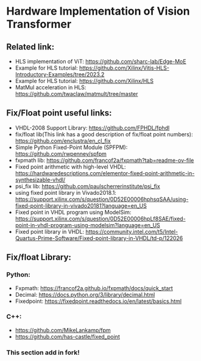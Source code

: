 # Hardware Implementation of Vision Transformer



## Related link:
* HLS implementation of ViT: https://github.com/sharc-lab/Edge-MoE
* Example for HLS tutorial: https://github.com/Xilinx/Vitis-HLS-Introductory-Examples/tree/2023.2
* Example for HLS tutorial: https://github.com/Xilinx/HLS
* MatMul acceleration in HLS: https://github.com/twaclaw/matmult/tree/master


## Fix/Float point useful links:
* VHDL-2008 Support Library: https://github.com/FPHDL/fphdl
* fix/float lib(This link has a good description of fix/float point numbers): https://github.com/enclustra/en_cl_fix
* Simple Python Fixed-Point Module (SPFPM): https://github.com/rwpenney/spfpm
* fxpmath lib: https://github.com/francof2a/fxpmath?tab=readme-ov-file
* Fixed point arithmetic with high-level VHDL: https://hardwaredescriptions.com/elementor-fixed-point-arithmetic-in-synthesizable-vhdl/
* psi_fix lib: https://github.com/paulscherrerinstitute/psi_fix
* using fixed point library in Vivado2018.1: https://support.xilinx.com/s/question/0D52E00006hphsqSAA/using-fixed-point-library-in-vivado20181?language=en_US
* Fixed point in VHDL program using ModelSim: https://support.xilinx.com/s/question/0D52E00006hpLf8SAE/fixed-point-in-vhdl-program-using-modelsim?language=en_US
* Fixed point library in VHDL: https://community.intel.com/t5/Intel-Quartus-Prime-Software/Fixed-point-library-in-VHDL/td-p/122026
  

## Fix/float Library:

### Python:
* Fxpmath: https://francof2a.github.io/fxpmath/docs/quick_start
* Decimal: https://docs.python.org/3/library/decimal.html
* Fixedpoint: https://fixedpoint.readthedocs.io/en/latest/basics.html

### C++:
* https://github.com/MikeLankamp/fpm
* https://github.com/has-castle/fixed_point



### This section add in fork!

